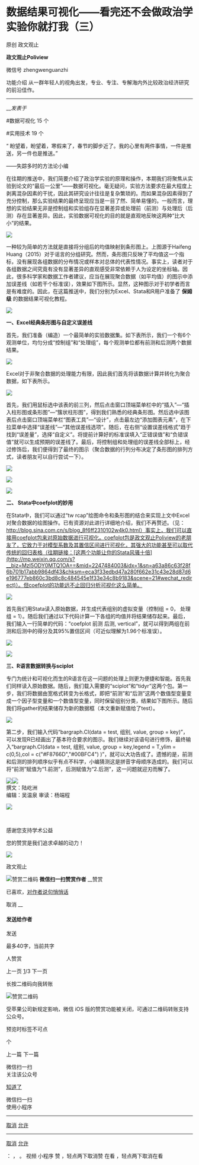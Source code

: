 

#  数据结果可视化——看完还不会做政治学实验你就打我（三）

原创 政文观止 

**政文观止Poliview** 

微信号 zhengwenguanzhi

功能介绍 从一群年轻人的视角出发，专业、专注、专解海内外比较政治经济研究的前沿佳作。

____

___发表于_


#数据可视化 15 个

#实用技术 19 个

  

“ 盼望着，盼望着，寒假来了，春节的脚步近了。我的心里有两件事情，一件是推送，另一件也是推送。”

——失踪多时的方法论小编

  

  

在往期的推送中，我们简要介绍了政治学实验的原理和操作，本期我们将聚焦从实验到论文的“最后一公里”——数据可视化。毫无疑问，实验方法要求在最大程度上剥离混杂因素的干扰，因此其研究设计往往是复杂繁琐的。而如果混杂因素得到了充分控制，那么实验结果的最终呈现应当是一目了然、简单易懂的。一般而言，理想的实验结果无非是控制组和实验组存在显著差异或处理前（前测）与处理后（后测）存在显著差异。因此，实验数据可视化的目的就是直观地反映这两种“比大小”的结果。

  

![](/images/468/2.png)

  

一种较为简单的方法就是直接将分组后的均值映射到条形图上。上图源于Haifeng
Huang（2015）对于谣言的分组研究。然而，条形图只反映了平均值这一个指标，没有展现各组数据的分布情况或样本对总体的代表性情况。事实上，读者对于各组数据之间究竟有没有显著差异的直观感受非常依赖于人为设定的坐标轴。因此，很多科学家和数据工作者建议，应当在展现聚合数据（如平均值）的图示中添加误差线（如若干个标准误），效果如下图所示。显然，这种图示对于初学者而言是有难度的。因此，在这篇推送中，我们分别为Excel、Stata和R用户准备了
**保姆级** 的数据结果可视化教程。

  

![](/images/468/3.png)

  

 **一、Excel经典条形图与自定义误差线**

  

首先，我们准备（编造）一个最简单的实验数据集。如下表所示，我们一个有6个观测单位，均匀分成“控制组”和“处理组”，每个观测单位都有前测和后测两个数据结果。

  

![](/images/468/4.png)

  

Excel对于非聚合数据的处理能力有限，因此我们首先将该数据计算并转化为聚合数据，如下表所示。

  

![](/images/468/5.png)

  

首先，我们用鼠标选中该表的前三列，然后点击窗口顶端菜单栏中的“插入”—“插入柱形图或条形图”—“簇状柱形图”，得到我们熟悉的经典条形图。然后选中该图表后点击窗口顶端菜单栏“图表工具”—“设计”，点击最左边“添加图表元素”，在下拉菜单中选择“误差线”—“其他误差线选项”。随后，在右侧“设置误差线格式”趋于找到“误差量”，选择“自定义”。将提前计算好的标准误填入“正错误值”和“负错误值”就可以生成预期的误差线了。最后，将控制组和处理组的误差线全部标上，经过修饰后，我们便得到了最终的图示（聚合数据的行列分布决定了条形图的排列方式，读者朋友可以自行尝试一下）。

  

![](/images/468/6.jpeg)

  

![](/images/468/7.jpeg)

  

![](/images/468/8.jpeg)

  

 **二、 Stata中coefplot的妙用**

  

在Stata中，我们可以通过“tw
rcap”绘图命令和条形图的结合来实现上文中Excel对聚合数据的绘图操作。已有资源对此进行详细地介绍，我们不再赘述。（见：http://blog.sina.com.cn/s/blog_8f6ff2310102w4k0.html）事实上，我们可以直接用coefplot包来对原始数据进行可视化。coefplot包是政文观止Poliview的老朋友了，它致力于对模型系数及其置信区间进行可视化，其强大的功能甚至可以取代传统的回归表格（往期链接：[这两个功能让你的Stata风骚十倍](http://mp.weixin.qq.com/s?__biz=MzI5ODY0MTQ1OA==&mid=2247484003&idx=1&sn=a63a86c63f28f6b701b17abb9864df43&chksm=eca3f33edbd47a280f662e31c43e28d87d6e196777eb860c3bd8c8c484545e1f33e34c8b9183&scene=21#wechat_redirect)）。但coefplot的功能远不止回归分析可视化这么简单。

  

![](/images/468/9.jpeg)

  

首先我们用Stata读入原始数据，并生成代表组别的虚拟变量（控制组 = 0， 处理组 =
1）。随后我们通过以下代码计算一下各组的均值并将结果储存起来。最后，我们输入一行简单的代码：“coefplot 前测 后测,
vertical”，就可以得到两组在前测和后测中的得分及其95%置信区间（可近似理解为1.96个标准误）。

  

![](/images/468/10.png)

  

![](/images/468/11.png)

  

 **三、R语言数据转换与sciplot**

  

专门为统计和可视化而生的R语言在这一问题的处理上则更为便捷和智能。首先我们同样读入原始数据。随后，我们载入需要的“sciplot”和“tidyr”这两个包。第一步，我们将数据由宽格式转变为长格式，即把“前测”和“后测”这两个数值型变量变成一个因子型变量和一个数值型变量，同时保留组别分类，结果如下图所示。随后我们将gather的结果储存为新的数据框（本文重新赋值给了test）。

  

![](/images/468/12.jpeg)

  

第二步，我们输入代码“bargraph.CI(data = test, 组别, value, group =
key)”，可以发现R已经画出了基本符合要求的图示。我们继续对该语句进行修饰，最终输入“bargraph.CI(data = test, 组别,
value, group = key,legend = T,ylim = c(0,5),col = c("#F8766D","#00BFC4")
)”，就可以大功告成了。遗憾的是，前测和后测的排列顺序似乎有点不科学，小编猜测这是拼音字母顺序造成的。我们可以将“前测”赋值为“1.前测”，后测赋值为“2.后测”，这一问题就迎刃而解了。

![](/images/468/13.jpeg)![](/images/468/14.jpeg)  
撰文：陆屹洲  
编辑：吴温泉 审读：杨端程

![](/images/468/15.gif)

‍‍‍‍‍‍‍‍‍‍‍

感谢您支持学术公益

您的赞赏是我们追求卓越的动力！‍‍‍‍‍‍‍‍‍‍‍

  

![](/images/468/16.jpeg)

  



政文观止

![赞赏二维码]() **微信扫一扫赞赏作者** __赞赏

已喜欢，[对作者说句悄悄话](javascript:;)

取消 __

#### 发送给作者

发送

最多40字，当前共字

[](javascript:;) 人赞赏

上一页 [1](javascript:;)/3 下一页

长按二维码向我转账

![赞赏二维码]()

受苹果公司新规定影响，微信 iOS 版的赞赏功能被关闭，可通过二维码转账支持公众号。

预览时标签不可点



个

上一篇 下一篇



微信扫一扫  
关注该公众号

[知道了](javascript:;)

 微信扫一扫  
使用小程序

****

[取消](javascript:void\(0\);) [允许](javascript:void\(0\);)

****

[取消](javascript:void\(0\);) [允许](javascript:void\(0\);)

： ， 。 视频 小程序 赞 ，轻点两下取消赞 在看 ，轻点两下取消在看

